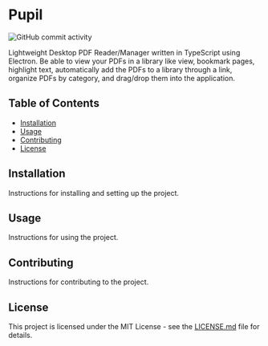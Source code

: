 # Pupil

![GitHub commit activity](https://img.shields.io/github/commit-activity/m/harrisj09/pupil)

Lightweight Desktop PDF Reader/Manager written in TypeScript using Electron. Be able to view your PDFs in a library like view, 
bookmark pages, highlight text, automatically add the PDFs to a library through a link, organize PDFs by category, and drag/drop them into the application. 

## Table of Contents

- [Installation](#installation)
- [Usage](#usage)
- [Contributing](#contributing)
- [License](#license)

## Installation

Instructions for installing and setting up the project.

## Usage

Instructions for using the project.

## Contributing

Instructions for contributing to the project.

## License

This project is licensed under the MIT License - see the [LICENSE.md](LICENSE) file for details.